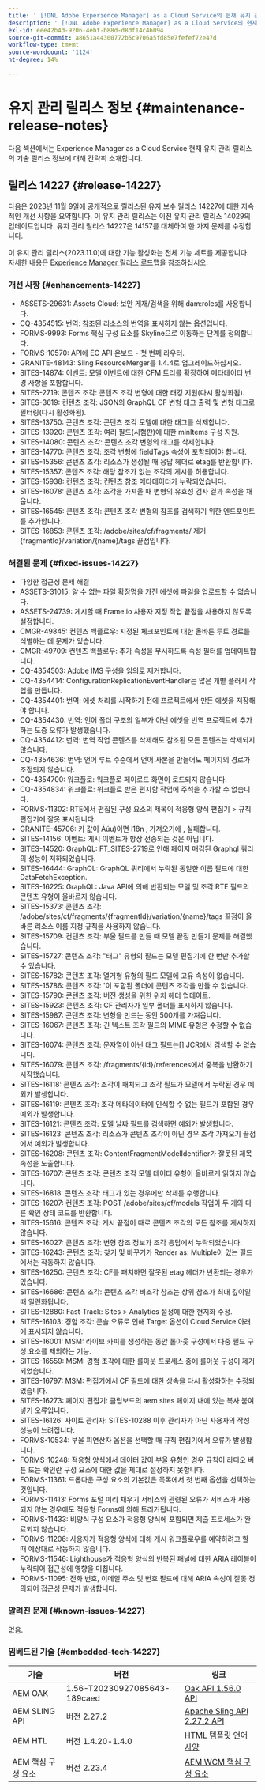 ```yaml
---
title: ' [!DNL Adobe Experience Manager] as a Cloud Service의 현재 유지 관리 릴리스 정보입니다.'
description: ' [!DNL Adobe Experience Manager] as a Cloud Service의 현재 유지 관리 릴리스 정보입니다.'
exl-id: eee42b4d-9206-4ebf-b88d-d8df14c46094
source-git-commit: a8651a44300772b5c9706a5fd85e7fefef72e47d
workflow-type: tm+mt
source-wordcount: '1124'
ht-degree: 14%

---
```


# 유지 관리 릴리스 정보 {#maintenance-release-notes}

다음 섹션에서는 Experience Manager as a Cloud Service 현재 유지 관리 릴리스의 기술 릴리스 정보에 대해 간략히 소개합니다.

## 릴리스 14227 {#release-14227}

다음은 2023년 11월 9일에 공개적으로 릴리스된 유지 보수 릴리스 14227에 대한 지속적인 개선 사항을 요약합니다. 이 유지 관리 릴리스는 이전 유지 관리 릴리스 14029의 업데이트입니다. 유지 관리 릴리스 14227은 14157를 대체하여 한 가지 문제를 수정합니다.

이 유지 관리 릴리스(2023.11.0)에 대한 기능 활성화는 전체 기능 세트를 제공합니다. 자세한 내용은 [Experience Manager 릴리스 로드맵](https://experienceleague.adobe.com/docs/experience-manager-release-information/aem-release-updates/update-releases-roadmap.html)을 참조하십시오.

### 개선 사항 {#enhancements-14227}

* ASSETS-29631: Assets Cloud: 보안 게재/검색을 위해 dam:roles를 사용합니다.
* CQ-4354515: 번역: 참조된 리소스의 번역을 표시하지 않는 옵션입니다.
* FORMS-9993: Forms 핵심 구성 요소를 Skyline으로 이동하는 단계를 정의합니다.
* FORMS-10570: API에 EC API 온보드 - 첫 번째 라우터.
* GRANITE-48143: Sling ResourceMerger를 1.4.4로 업그레이드하십시오.
* SITES-14874: 이벤트: 모델 이벤트에 대한 CFM 트리를 확장하여 메타데이터 변경 사항을 포함합니다.
* SITES-2719: 콘텐츠 조각: 콘텐츠 조각 변형에 대한 태깅 지원(다시 활성화됨).
* SITES-3619: 컨텐츠 조각: JSON의 GraphQL CF 변형 태그 출력 및 변형 태그로 필터링(다시 활성화됨).
* SITES-13750: 콘텐츠 조각: 콘텐츠 조각 모델에 대한 태그를 삭제합니다.
* SITES-13920: 콘텐츠 조각: 여러 필드(시험판)에 대한 minItems 구성 지원.
* SITES-14080: 콘텐츠 조각: 콘텐츠 조각 변형의 태그를 삭제합니다.
* SITES-14770: 콘텐츠 조각: 조각 변형에 fieldTags 속성이 포함되어야 합니다.
* SITES-15356: 콘텐츠 조각: 리소스가 생성될 때 응답 헤더로 etag를 반환합니다.
* SITES-15357: 콘텐츠 조각: 해당 참조가 없는 조각의 게시를 허용합니다.
* SITES-15938: 컨텐츠 조각: 컨텐츠 참조 메타데이터가 누락되었습니다.
* SITES-16078: 콘텐츠 조각: 조각을 가져올 때 변형의 유효성 검사 결과 속성을 채웁니다.
* SITES-16545: 콘텐츠 조각: 콘텐츠 조각 변형의 참조를 검색하기 위한 엔드포인트를 추가합니다.
* SITES-16853: 콘텐츠 조각: /adobe/sites/cf/fragments/ 제거{fragmentId}/variation/{name}/tags 끝점입니다.

### 해결된 문제 {#fixed-issues-14227}

* 다양한 접근성 문제 해결
* ASSETS-31015: 알 수 없는 파일 확장명을 가진 에셋에 파일을 업로드할 수 없습니다.
* ASSETS-24739: 게시할 때 Frame.io 사용자 지정 작업 끝점을 사용하지 않도록 설정합니다.
* CMGR-49845: 컨텐츠 백플로우: 지정된 체크포인트에 대한 올바른 루트 경로를 식별하는 데 문제가 있습니다.
* CMGR-49709: 컨텐츠 백플로우: 추가 속성을 무시하도록 속성 필터를 업데이트합니다.
* CQ-4354503: Adobe IMS 구성을 임의로 제거합니다.
* CQ-4354414: ConfigurationReplicationEventHandler는 많은 개별 플러시 작업을 만듭니다.
* CQ-4354401: 번역: 에셋 처리를 시작하기 전에 프로젝트에서 만든 에셋을 저장해야 합니다.
* CQ-4354430: 번역: 언어 폴더 구조의 일부가 아닌 에셋을 번역 프로젝트에 추가하는 도중 오류가 발생했습니다.
* CQ-4354412: 번역: 번역 작업 콘텐츠를 삭제해도 참조된 모든 콘텐츠는 삭제되지 않습니다.
* CQ-4354636: 번역: 언어 루트 수준에서 언어 사본을 만들어도 페이지의 경로가 조정되지 않습니다.
* CQ-4354700: 워크플로: 워크플로 페이로드 화면이 로드되지 않습니다.
* CQ-4354834: 워크플로: 워크플로 받은 편지함 작업에 주석을 추가할 수 없습니다.
* FORMS-11302: RTE에서 편집된 구성 요소의 제목이 적응형 양식 편집기 > 규칙 편집기에 잘못 표시됩니다.
* GRANITE-45706: 키 값이 Äúu)이면 i18n ‚ 가져오기에 ‚ 실패합니다.
* SITES-14156: 이벤트: 게시 이벤트가 항상 전송되는 것은 아닙니다.
* SITES-14520: GraphQL: FT_SITES-2719로 인해 페이지 매김된 Graphql 쿼리의 성능이 저하되었습니다.
* SITES-16444: GraphQL: GraphQL 쿼리에서 누락된 동일한 이름 필드에 대한 DataFetchException.
* SITES-16225: GraphQL: Java API에 의해 반환되는 모델 및 조각 RTE 필드의 콘텐츠 유형이 올바르지 않습니다.
* SITES-15373: 콘텐츠 조각: /adobe/sites/cf/fragments/{fragmentId}/variation/{name}/tags 끝점이 올바른 리소스 이름 지정 규칙을 사용하지 않습니다.
* SITES-15709: 컨텐츠 조각: 부울 필드를 만들 때 모델 끝점 만들기 문제를 해결했습니다.
* SITES-15727: 콘텐츠 조각: &quot;태그&quot; 유형의 필드는 모델 편집기에 한 번만 추가할 수 있습니다.
* SITES-15782: 콘텐츠 조각: 열거형 유형의 필드 모델에 고유 속성이 없습니다.
* SITES-15786: 콘텐츠 조각: &#39;이 포함된 폴더에 콘텐츠 조각을 만들 수 없습니다.
* SITES-15790: 콘텐츠 조각: 버전 생성을 위한 위치 헤더 업데이트.
* SITES-15923: 콘텐츠 조각: CF 관리자가 일부 폴더를 표시하지 않습니다.
* SITES-15987: 콘텐츠 조각: 변형을 만드는 동안 500개를 가져옵니다.
* SITES-16067: 콘텐츠 조각: 긴 텍스트 조각 필드의 MIME 유형은 수정할 수 없습니다.
* SITES-16074: 콘텐츠 조각: 문자열이 아닌 태그 필드는[] JCR에서 검색할 수 없습니다.
* SITES-16079: 콘텐츠 조각: /fragments/{id}/references에서 중복을 반환하기 시작했습니다.
* SITES-16118: 콘텐츠 조각: 조각이 패치되고 조각 필드가 모델에서 누락된 경우 예외가 발생합니다.
* SITES-16119: 콘텐츠 조각: 조각 메타데이터에 인식할 수 없는 필드가 포함된 경우 예외가 발생합니다.
* SITES-16121: 콘텐츠 조각: 모델 날짜 필드를 검색하면 예외가 발생합니다.
* SITES-16123: 콘텐츠 조각: 리소스가 콘텐츠 조각이 아닌 경우 조각 가져오기 끝점에서 예외가 발생합니다.
* SITES-16208: 콘텐츠 조각: ContentFragmentModelIdentifier가 잘못된 제목 속성을 노출합니다.
* SITES-16707: 콘텐츠 조각: 콘텐츠 조각 모델 데이터 유형이 올바르게 읽히지 않습니다.
* SITES-16818: 콘텐츠 조각: 태그가 있는 경우에만 삭제를 수행합니다.
* SITES-16207: 컨텐츠 조각: POST /adobe/sites/cf/models 작업이 두 개의 다른 확인 상태 코드를 반환합니다.
* SITES-15616: 콘텐츠 조각: 게시 끝점이 때로 콘텐츠 조각의 모든 참조를 게시하지 않습니다.
* SITES-16027: 콘텐츠 조각: 변형 참조 정보가 조각 응답에서 누락되었습니다.
* SITES-16243: 콘텐츠 조각: 찾기 및 바꾸기가 Render as: Multiple이 있는 필드에서는 작동하지 않습니다.
* SITES-16250: 콘텐츠 조각: CF를 패치하면 잘못된 etag 헤더가 반환되는 경우가 있습니다.
* SITES-16686: 콘텐츠 조각: 콘텐츠 조각 비조각 참조는 상위 참조가 최대 깊이일 때 일련화됩니다.
* SITES-12880: Fast-Track: Sites > Analytics 설정에 대한 현지화 수정.
* SITES-16103: 경험 조각: 콘솔 오류로 인해 Target 옵션이 Cloud Service 아래에 표시되지 않습니다.
* SITES-16001: MSM: 라이브 카피를 생성하는 동안 롤아웃 구성에서 다중 필드 구성 요소를 제외하는 기능.
* SITES-16559: MSM: 경험 조각에 대한 롤아웃 프로세스 중에 롤아웃 구성이 제거되었습니다.
* SITES-16797: MSM: 편집기에서 CF 필드에 대한 상속을 다시 활성화하는 수정되었습니다.
* SITES-16273: 페이지 편집기: 클립보드의 aem sites 페이지 내에 있는 복사 붙여넣기 오류입니다.
* SITES-16126: 사이트 관리자: SITES-10288 이후 관리자가 아닌 사용자의 작성 성능이 느려집니다.
* FORMS-10534: 부울 피연산자 옵션을 선택할 때 규칙 편집기에서 오류가 발생합니다.
* FORMS-10248: 적응형 양식에서 데이터 값이 부울 유형인 경우 규칙이 라디오 버튼 또는 확인란 구성 요소에 대한 값을 제대로 설정하지 못합니다.
* FORMS-11361: 드롭다운 구성 요소의 기본값은 목록에서 첫 번째 옵션을 선택하는 것입니다.
* FORMS-11413: Forms 포털 미리 채우기 서비스와 관련된 오류가 서비스가 사용되지 않는 경우에도 적응형 Forms에 의해 트리거됩니다.
* FORMS-11433: 비양식 구성 요소가 적응형 양식에 포함되면 제출 프로세스가 완료되지 않습니다.
* FORMS-11206: 사용자가 적응형 양식에 대해 게시 워크플로우를 예약하려고 할 때 예상대로 작동하지 않습니다.
* FORMS-11546: Lighthouse가 적응형 양식의 반복된 패널에 대한 ARIA 레이블이 누락되어 접근성에 영향을 미칩니다.
* FORMS-11095: 전화 번호, 이메일 주소 및 번호 필드에 대해 ARIA 속성이 잘못 정의되어 접근성 문제가 발생합니다.

### 알려진 문제 {#known-issues-14227}

없음.

### 임베드된 기술 {#embedded-tech-14227}

| 기술 | 버전 | 링크 |
|---|---|---|
| AEM OAK | 1.56-T20230927085643-189caed | [Oak API 1.56.0 API](https://www.javadoc.io/doc/org.apache.jackrabbit/oak-api/1.56.0/index.html) |
| AEM SLING API | 버전 2.27.2 | [Apache Sling API 2.27.2 API](https://www.javadoc.io/doc/org.apache.sling/org.apache.sling.api/latest/index.html) |
| AEM HTL | 버전 1.4.20-1.4.0 | [HTML 템플릿 언어 사양](https://github.com/adobe/htl-spec) |
| AEM 핵심 구성 요소 | 버전 2.23.4 | [AEM WCM 핵심 구성 요소](https://github.com/adobe/aem-core-wcm-components) |
